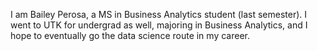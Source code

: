 I am Bailey Perosa, a MS in Business Analytics student (last semester). I went to UTK for undergrad as well, majoring in Business Analytics, and I hope to eventually go the data science route in my career.
